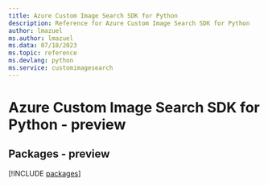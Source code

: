 ```yaml
---
title: Azure Custom Image Search SDK for Python
description: Reference for Azure Custom Image Search SDK for Python
author: lmazuel
ms.author: lmazuel
ms.data: 07/18/2023
ms.topic: reference
ms.devlang: python
ms.service: customimagesearch
---
```

# Azure Custom Image Search SDK for Python - preview
## Packages - preview
[!INCLUDE [packages](custom-image-search-index.md)]